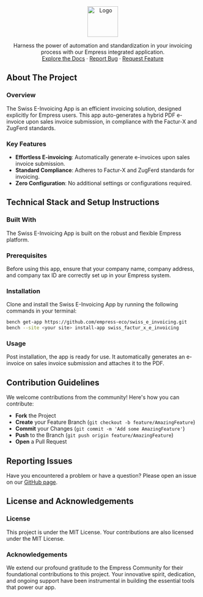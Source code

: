 <div align="center">
<img src="https://grow.empress.eco/uploads/default/original/2X/1/1f1e1044d3864269d2a613577edb9763890422ab.png" alt="Logo" width="80" height="80">
<p align="center">
Harness the power of automation and standardization in your invoicing process with our Empress integrated application. 
<br />
<a href="https://grow.empress.eco/">Explore the Docs</a>
·
<a href="https://github.com/empress-eco/swiss_e_invoicing/issues">Report Bug</a>
·
<a href="https://github.com/empress-eco/swiss_e_invoicing/issues">Request Feature</a>
</p>
</div>

## About The Project

### Overview
The Swiss E-Invoicing App is an efficient invoicing solution, designed explicitly for Empress users. This app auto-generates a hybrid PDF e-invoice upon sales invoice submission, in compliance with the Factur-X and ZugFerd standards.

### Key Features
- **Effortless E-invoicing**: Automatically generate e-invoices upon sales invoice submission.
- **Standard Compliance**: Adheres to Factur-X and ZugFerd standards for invoicing.
- **Zero Configuration**: No additional settings or configurations required.

## Technical Stack and Setup Instructions

### Built With
The Swiss E-Invoicing App is built on the robust and flexible Empress platform. 

### Prerequisites
Before using this app, ensure that your company name, company address, and company tax ID are correctly set up in your Empress system.

### Installation
Clone and install the Swiss E-Invoicing App by running the following commands in your terminal:

```sh
bench get-app https://github.com/empress-eco/swiss_e_invoicing.git
bench --site <your site> install-app swiss_factur_x_e_invoicing
```

### Usage
Post installation, the app is ready for use. It automatically generates an e-invoice on sales invoice submission and attaches it to the PDF.

## Contribution Guidelines
We welcome contributions from the community! Here's how you can contribute:

- **Fork** the Project
- **Create** your Feature Branch (`git checkout -b feature/AmazingFeature`)
- **Commit** your Changes (`git commit -m 'Add some AmazingFeature'`)
- **Push** to the Branch (`git push origin feature/AmazingFeature`)
- **Open** a Pull Request

## Reporting Issues
Have you encountered a problem or have a question? Please open an issue on our [GitHub page](https://github.com/empress-eco/swiss_e_invoicing/issues).

## License and Acknowledgements

### License
This project is under the MIT License. Your contributions are also licensed under the MIT License.

### Acknowledgements
We extend our profound gratitude to the Empress Community for their foundational contributions to this project. Your innovative spirit, dedication, and ongoing support have been instrumental in building the essential tools that power our app.